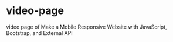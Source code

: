 # video-page
video page of Make a Mobile Responsive Website with JavaScript, Bootstrap, and External API
